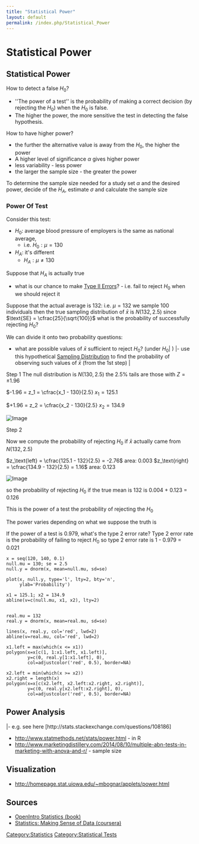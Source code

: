 ```yaml
---
title: "Statistical Power"
layout: default
permalink: /index.php/Statistical_Power
---
```


# Statistical Power

## Statistical Power
How to detect a false $H_0$? 
- ''The power of a test'' is the probability of making a correct decision (by rejecting the $H_0$) when the $H_0$ is false. 
- The higher the power, the more sensitive the test in detecting the false hypothesis.

How to have higher power? 
- the further the alternative value is away from the $H_0$, the higher the power
- A higher level of significance $\alpha$ gives higher power
- less variability - less power
- the larger the sample size - the greater the power

To determine the sample size needed for a study set $\alpha$ and the desired power, decide of the $H_A$, estimate $\sigma$ and calculate the sample size




### Power Of Test
Consider this test:
- $H_0$: average blood pressure of employers is the same as national average,
  - i.e. $H_0: \mu = 130$
- $H_A$: it's different
  - $H_A: \mu \ne 130$

Suppose that $H_A$ is actually true
- what is our chance to make [Type II Errors](Type_II_Errors)? - i.e. fail to reject $H_0$ when we should reject it 


Suppose that the actual average is 132: i.e. $\mu = 132$
we sample 100 individuals 
then the true sampling distribution of $\bar{x}$ is $N(132, 2.5)$
since $\text{SE} = \cfrac{25}{\sqrt{100}}$
what is the probability of successfully rejecting $H_0$?

We can divide it onto two probability questions:

- what are possible values of $\bar{x}$ sufficient to reject $H_0$? (under $H_0$|  ) |- use this hypothetical [Sampling Distribution](Sampling_Distribution) to find the probability of observing such values of $\bar{x}$ (from the 1st step) |

Step 1
The null distribution is $N(130, 2.5)$
the 2.5% tails are those with $Z = \pm 1.96$

$-1.96 = z_1 = \cfrac{x_1 - 130}{2.5}
$x_1 = 125.1$


$+1.96 = z_2 = \cfrac{x_2 - 130}{2.5}
$x_2 = 134.9$

<img src="http://habrastorage.org/files/a3a/866/c33/a3a866c339cb4a35b54543a63b0ac593.png" alt="Image">


Step 2

Now we compute the probability of rejecting $H_0$ if $\bar{x}$ actually came from $N(132, 2.5)$

$z_\text{left} = \cfrac{125.1 - 132}{2.5} = -2.76$
area: 0.003
$z_\text{right} = \cfrac{134.9 - 132}{2.5} = 1.16$
area: 0.123

<img src="http://habrastorage.org/files/aff/5d0/286/aff5d02862104e998bcab1248b983de3.png" alt="Image">

so the probability of rejecting $H_0$ if the true mean is 132 is 
0.004 + 0.123 = 0.126

This is the power of a test 
the probability of rejecting the $H_0$


The power varies depending on what we suppose the truth is 

If the power of a test is 0.979, what's the type 2 error rate? 
Type 2 error rate is the probability of failing to reject $H_0$ 
so type 2 error rate is 1 - 0.979 = 0.021


```carbon
x = seq(120, 140, 0.1)
null.mu = 130; se = 2.5
null.y = dnorm(x, mean=null.mu, sd=se)

plot(x, null.y, type='l', lty=2, bty='n',
     ylab='Probability')

x1 = 125.1; x2 = 134.9
abline(v=c(null.mu, x1, x2), lty=2)


real.mu = 132
real.y = dnorm(x, mean=real.mu, sd=se)

lines(x, real.y, col='red', lwd=2)
abline(v=real.mu, col='red', lwd=2)

x1.left = max(which(x <= x1))
polygon(x=x[c(1, 1:x1.left, x1.left)],
        y=c(0, real.y[1:x1.left], 0), 
        col=adjustcolor('red', 0.5), border=NA)

x2.left = min(which(x >= x2))
x2.right = length(x)
polygon(x=x[c(x2.left, x2.left:x2.right, x2.right)],
        y=c(0, real.y[x2.left:x2.right], 0), 
        col=adjustcolor('red', 0.5), border=NA)
```


## Power Analysis
<!-- TODO: what's that? --> |- e.g. see here [http://stats.stackexchange.com/questions/108186]
- http://www.statmethods.net/stats/power.html - in R
- http://www.marketingdistillery.com/2014/08/10/multiple-abn-tests-in-marketing-with-anova-and-r/ - sample size 


## Visualization
- http://homepage.stat.uiowa.edu/~mbognar/applets/power.html


## Sources
- [OpenIntro Statistics (book)](OpenIntro_Statistics_(book))
- [Statistics: Making Sense of Data (coursera)](Statistics__Making_Sense_of_Data_(coursera))

[Category:Statistics](Category_Statistics)
[Category:Statistical Tests](Category_Statistical_Tests)